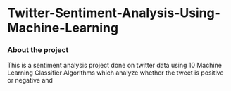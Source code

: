 # Twitter-Sentiment-Analysis-Using-Machine-Learning
### About the project
This is a sentiment analysis project done on twitter data using 10 Machine Learning Classifier Algorithms which analyze whether the tweet is positive or negative and
